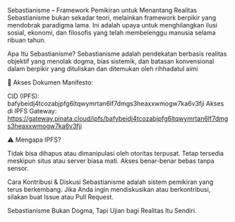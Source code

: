 Sebastianisme – Framework Pemikiran untuk Menantang Realitas
Sebastianisme bukan sekadar teori, melainkan framework berpikir yang mendobrak paradigma lama. Ini adalah upaya untuk menghilangkan ilusi sosial, ekonomi, dan filosofis yang telah membelenggu manusia selama ribuan tahun.

Apa Itu Sebastianisme?
Sebastianisme adalah pendekatan berbasis realitas objektif yang menolak dogma, bias sistemik, dan batasan konvensional dalam berpikir yang dituliskan dan ditemukan oleh rihhadatul aimi

📜 Akses Dokumen Manifesto:

CID (IPFS): bafybeidj4tcozabjpfg6itqwymrtan6lf7dmgs3heaxxwmogw7ka6v3fji
Akses di IPFS Gateway:
https://gateway.pinata.cloud/ipfs/bafybeidj4tcozabjpfg6itqwymrtan6lf7dmgs3heaxxwmogw7ka6v3fji

⚠ Mengapa IPFS?

Tidak bisa dihapus atau dimanipulasi oleh otoritas terpusat.
Tetap tersedia meskipun situs atau server biasa mati.
Akses benar-benar bebas tanpa sensor.

Cara Kontribusi & Diskusi
Sebastianisme adalah sistem pemikiran yang terus berkembang. Jika Anda ingin mendiskusikan atau berkontribusi, silakan buat Issue atau Pull Request.

Sebastianisme Bukan Dogma, Tapi Ujian bagi Realitas Itu Sendiri.
